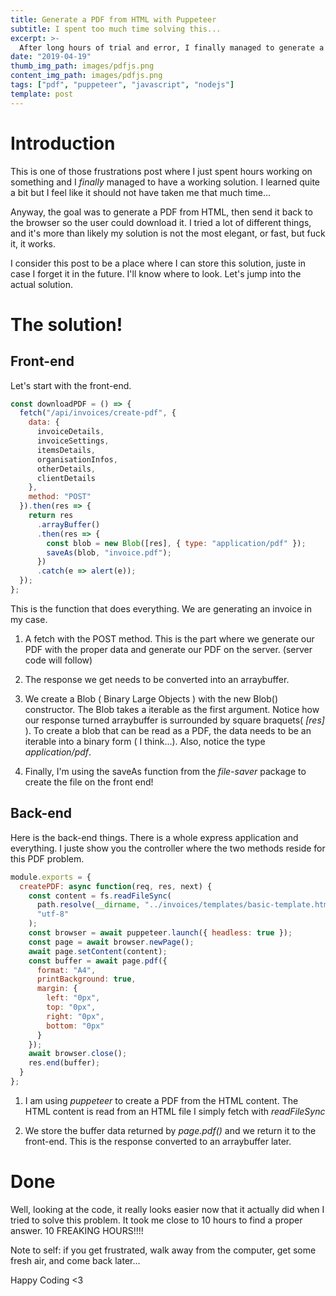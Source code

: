 ```yaml
---
title: Generate a PDF from HTML with Puppeteer
subtitle: I spent too much time solving this...
excerpt: >-
  After long hours of trial and error, I finally managed to generate a proper PDF file from HTML using the Puppeteer library. Maybe you'll find some things to help you.
date: "2019-04-19"
thumb_img_path: images/pdfjs.png
content_img_path: images/pdfjs.png
tags: ["pdf", "puppeteer", "javascript", "nodejs"]
template: post
---
```


# Introduction

This is one of those frustrations post where I just spent hours working on something and I _finally_ managed to have a working solution. I learned quite a bit but I feel like it should not have taken me that much time...

Anyway, the goal was to generate a PDF from HTML, then send it back to the browser so the user could download it. I tried a lot of different things, and it's more than likely my solution is not the most elegant, or fast, but fuck it, it works.

I consider this post to be a place where I can store this solution, juste in case I forget it in the future. I'll know where to look. Let's jump into the actual solution.

# The solution!

## Front-end

Let's start with the front-end.

```javascript
const downloadPDF = () => {
  fetch("/api/invoices/create-pdf", {
    data: {
      invoiceDetails,
      invoiceSettings,
      itemsDetails,
      organisationInfos,
      otherDetails,
      clientDetails
    },
    method: "POST"
  }).then(res => {
    return res
      .arrayBuffer()
      .then(res => {
        const blob = new Blob([res], { type: "application/pdf" });
        saveAs(blob, "invoice.pdf");
      })
      .catch(e => alert(e));
  });
};
```

This is the function that does everything. We are generating an invoice in my case.

1. A fetch with the POST method. This is the part where we generate our PDF with the proper data and generate our PDF on the server. (server code will follow)

2. The response we get needs to be converted into an arraybuffer.

3. We create a Blob ( Binary Large Objects ) with the new Blob() constructor. The Blob takes a iterable as the first argument. Notice how our response turned arraybuffer is surrounded by square braquets( _[res]_ ). To create a blob that can be read as a PDF, the data needs to be an iterable into a binary form ( I think...). Also, notice the type _application/pdf_.

4. Finally, I'm using the saveAs function from the _file-saver_ package to create the file on the front end!

## Back-end

Here is the back-end things. There is a whole express application and everything. I juste show you the controller where the two methods reside for this PDF problem.

```javascript
module.exports = {
  createPDF: async function(req, res, next) {
    const content = fs.readFileSync(
      path.resolve(__dirname, "../invoices/templates/basic-template.html"),
      "utf-8"
    );
    const browser = await puppeteer.launch({ headless: true });
    const page = await browser.newPage();
    await page.setContent(content);
    const buffer = await page.pdf({
      format: "A4",
      printBackground: true,
      margin: {
        left: "0px",
        top: "0px",
        right: "0px",
        bottom: "0px"
      }
    });
    await browser.close();
    res.end(buffer);
  }
};
```

1. I am using _puppeteer_ to create a PDF from the HTML content. The HTML content is read from an HTML file I simply fetch with _readFileSync_

2. We store the buffer data returned by _page.pdf()_ and we return it to the front-end. This is the response converted to an arraybuffer later.

# Done

Well, looking at the code, it really looks easier now that it actually did when I tried to solve this problem. It took me close to 10 hours to find a proper answer. 10 FREAKING HOURS!!!!

Note to self: if you get frustrated, walk away from the computer, get some fresh air, and come back later...

Happy Coding <3
